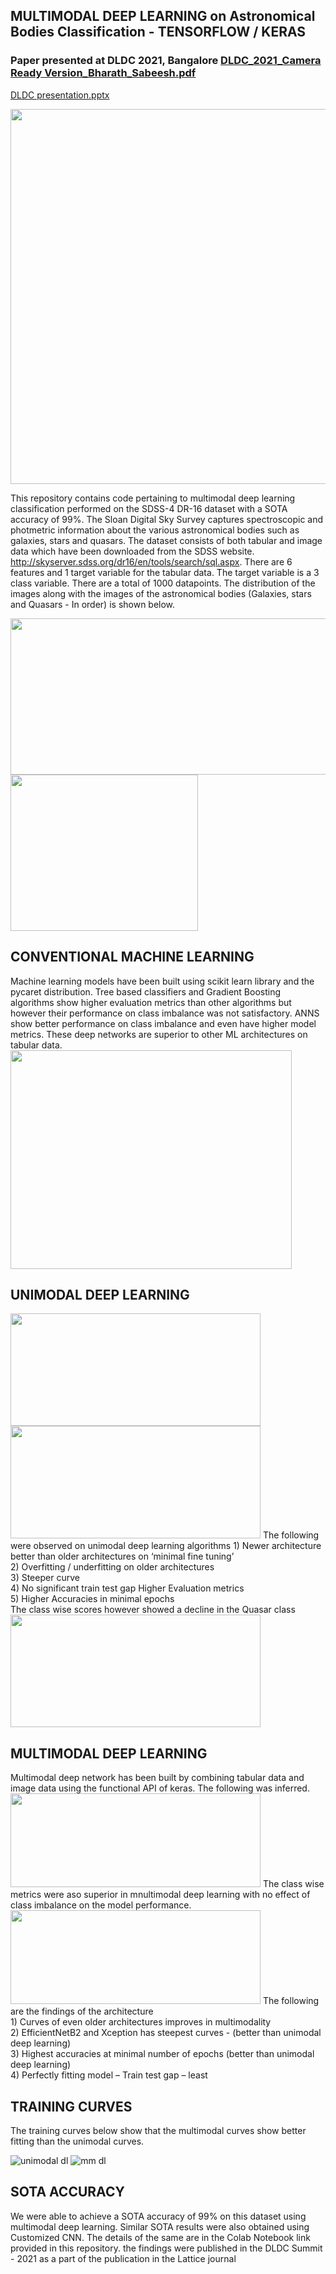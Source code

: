<h2> MULTIMODAL DEEP LEARNING on Astronomical Bodies Classification  - TENSORFLOW / KERAS</h2>

### Paper presented at DLDC 2021, Bangalore  [DLDC_2021_Camera Ready Version_Bharath_Sabeesh.pdf](https://github.com/sabeesh90/Multimodal_Deep_Learning/files/7781427/DLDC_2021_Camera.Ready.Version_Bharath_Sabeesh.pdf)
[DLDC presentation.pptx](https://github.com/sabeesh90/Multimodal_Deep_Learning/files/7914945/DLDC.presentation.pptx)


<img src="https://user-images.githubusercontent.com/48343095/147503875-2a7d1543-db01-479d-8489-5ac4d4b9abe6.png" width="700"  height = "600"/>

This repository contains code pertaining to multimodal deep learning classification performed on the SDSS-4 DR-16 dataset with a SOTA accuracy of 99%. The Sloan Digital Sky Survey captures spectroscopic and photmetric information about the various astronomical bodies such as galaxies, stars and quasars. The dataset consists of both tabular and image data which have been downloaded from the SDSS website. http://skyserver.sdss.org/dr16/en/tools/search/sql.aspx. There are 6 features and 1 target variable for the tabular data. The target variable is a 3 class variable. There are a total of 1000 datapoints. The distribution of the images along with the images of the astronomical bodies (Galaxies, stars and Quasars - In order) is shown below.

<img src="https://user-images.githubusercontent.com/48343095/147462673-6c286301-d149-4e4e-8351-27bea0873045.png" width="900"  height = "250"/>
<img src="https://user-images.githubusercontent.com/48343095/147392939-e01a5375-8161-460a-89de-3ab4fbff5a59.png" width="300"  height = "250"/>

<h2> CONVENTIONAL MACHINE LEARNING</h2>
Machine learning models have been built using scikit learn library and the pycaret distribution. Tree based classifiers and Gradient Boosting algorithms show higher evaluation metrics than other algorithms but however their performance on class imbalance was not satisfactory. ANNS show better performance on class imbalance and even have higher model metrics. These deep networks are superior to other ML architectures on tabular data. 
<img src="https://user-images.githubusercontent.com/48343095/147462826-0955d7a5-db0a-4726-8d2b-75de0df6f597.png" width="450"  height = "350"/>

<h2> UNIMODAL DEEP LEARNING</h2>
<img src="https://user-images.githubusercontent.com/48343095/147462655-5f932468-60a6-4b55-84c2-f3c24a14a77e.png" width="400"  height = "180"/>
<img src="https://user-images.githubusercontent.com/48343095/147473706-df38cd1d-5fce-4fee-a83b-be30d8827408.png" width="400"  height = "180"/>
The following were  observed on unimodal deep learning algorithms
1) Newer architecture better than older architectures on ‘minimal fine tuning’ <br>
2) Overfitting / underfitting on older architectures<br>
3) Steeper curve<br>
4) No significant train test gap Higher Evaluation metrics<br>
5) Higher Accuracies in minimal epochs<br>
The class wise scores however showed a decline in the Quasar class
<img src="https://user-images.githubusercontent.com/48343095/147473922-33e2db96-6412-4e8e-a853-0c9a57538d6c.png" width="400"  height = "180"/>

<h2> MULTIMODAL DEEP LEARNING </h2>
Multimodal deep network has been built by combining tabular data and image data using the functional API of keras.
The following was inferred.
<img src="https://user-images.githubusercontent.com/48343095/147474493-5aabe461-bbce-4f9d-a38e-32d835bdc73c.png" width="400"  height = "150"/>
The class wise metrics were aso superior in mnultimodal deep learning with no effect of class imbalance on the model performance.
<img src="https://user-images.githubusercontent.com/48343095/147474352-ee2134c6-e6d8-4caf-9c0b-f0182326605b.png" width="400"  height = "150"/>
The following are the findings of the architecture <br>
1) Curves of even older architectures improves in multimodality <br>
2) EfficientNetB2 and Xception has steepest curves  - (better than unimodal deep learning) <br>
3) Highest accuracies at minimal  number of epochs (better than unimodal deep learning) <br>
4) Perfectly fitting model – Train test gap – least <br>

<h2> TRAINING CURVES </h2>
The training curves below show that the multimodal curves show better fitting than the unimodal curves.

![unimodal dl](https://user-images.githubusercontent.com/48343095/147476061-aebc2bcb-307f-4bab-889e-75b73e23b428.png)
![mm dl](https://user-images.githubusercontent.com/48343095/147476073-bc9a31d9-cc24-4580-936f-fa383e95b097.png)

<h2> SOTA ACCURACY </h2>
We were able to achieve a SOTA accuracy of 99% on this dataset using multimodal deep learning. Similar SOTA results were also obtained using Customized CNN. The details of the same are in the Colab Notebook link provided in this repository. the findings were published in the DLDC Summit - 2021 as a part of the publication in the Lattice journal

  
